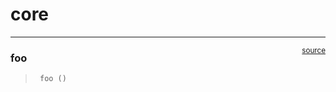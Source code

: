 # core


<!-- WARNING: THIS FILE WAS AUTOGENERATED! DO NOT EDIT! -->

------------------------------------------------------------------------

<a
href="https://github.com/curtis-allan/fh-ui/blob/main/fh_ui/core.py#L9"
target="_blank" style="float:right; font-size:smaller">source</a>

### foo

>      foo ()
